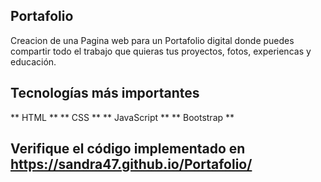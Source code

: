 ## Portafolio

Creacion de una Pagina web para un Portafolio digital donde puedes compartir todo el trabajo que quieras tus proyectos, fotos, experiencas y educación.

## Tecnologías más importantes
** HTML **
** CSS **
** JavaScript **
** Bootstrap **

## Verifique el código implementado en https://sandra47.github.io/Portafolio/

